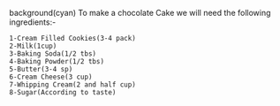 background(cyan)
To make a chocolate Cake we will need the following ingredients:-

    1-Cream Filled Cookies(3-4 pack)
    2-Milk(1cup)
    3-Baking Soda(1/2 tbs)
    4-Baking Powder(1/2 tbs)
    5-Butter(3-4 sp)
    6-Cream Cheese(3 cup)
    7-Whipping Cream(2 and half cup)
    8-Sugar(According to taste)

    